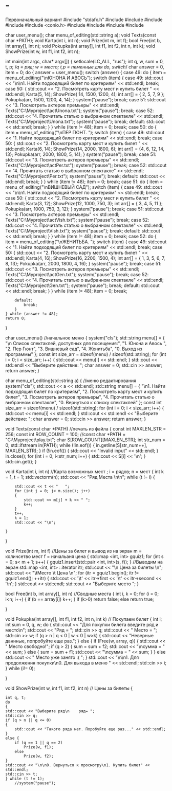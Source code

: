 # -
Первоначальный вариант
#include "stdafx.h"
#include <iostream>
#include <string>
#include <clocale>
#include <fstream>
#include <conio.h>
#include <map>
#include <vector>
#include <cstdlib>
#include <ctime>


char user_menu();
char menu_of_editing(std::string a);
void Texts(const char *PATH);
void Karta(int i, int n);
void Prize(int m, int f);
bool Free(int b, int array[], int  n);
void Pokupka(int array[], int f1, int f2, int n, int k);
void ShowPrize(int w, int f1, int f2, int n);

int main(int argc, char* argv[])
{
	setlocale(LC_ALL, "rus");
	int q, w, sum = 0, t, p;        /*q = ряд; w = место; t,p = пеменные для do, switch*/
	char answer = 0, item = 0;
	do
	{
		answer = user_menu();
		switch (answer) {
		case 49:
			do {
				item = menu_of_editing("\nЮНОНА И АВОСЬ");
				switch (item) {
				case 49:
					std::cout << "\n\n1. Найти подходящий билет по критериям" << std::endl;
					break;
				case 50:
				{
					std::cout << "2. Посмотреть карту мест и купить билет " << std::endl;
					Karta(5, 14);
					ShowPrize( 14, 1500, 1200, 4);
					int arr[] = { 2, 5, 7, 9 };
					Pokupka(arr, 1500, 1200, 4, 14);
				}
				system("pause");
				break;
				case 51:
					std::cout << "3. Посмотреть актеров премьеры" << std::endl;
					Texts("C:\\Myproject\\actUnona.txt");
					system("pause");
					break;
				case 52:
					std::cout << "4. Прочитать статью о выбранном спектакле" << std::endl;
					Texts("C:\\Myproject\\Unona.txt");
					system("pause");
					break;
				default:
					std::cout << std::endl;
					break;
				}
			} while (item != 48);
			item = 0;
			break;
		case 50:
			do {
				item = menu_of_editing("\nПЕР ГЮНТ. ");
				switch (item) {
				case 49:
					std::cout << "1. Найти подходящий билет по критериям" << std::endl;
					break;
				case 50:
				{
					std::cout << "2. Посмотреть карту мест и купить билет " << std::endl;
					Karta(6, 14);
					ShowPrize(14, 2000, 1800, 6);
					int arr[] = {4, 6, 12, 14, 13};
					Pokupka(arr, 2000, 1800, 5, 14);
				}
				system("pause");
				break;
				case 51:
					std::cout << "3. Посмотреть актеров премьеры" << std::endl;
					Texts("C:\\Myproject\\actPer.txt");
					system("pause");
					break;
				case 52:
					std::cout << "4. Прочитать статью о выбранном спектакле" << std::endl;
					Texts("C:\\Myproject\\Per.txt");
					system("pause");
					break;
				default:
					std::cout << std::endl;
					break;
				}
			} while (item != 48);
			item = 0;
			break;
		case 51:
			do {
				item = menu_of_editing("\nВИШНЕВЫЙ САД");
				switch (item) {
				case 49:
					std::cout << "\n\n1. Найти подходящий билет по критериям" << std::endl;
					break;
				case 50:
				{
					std::cout << "2. Посмотреть карту мест и купить билет " << std::endl;
					Karta(3, 12);
					ShowPrize(12, 1000, 750, 3);
					int arr[] = { 3, 4, 5, 11 };
					Pokupka(arr, 1000, 750, 3, 12);
				}
				system("pause");
				break;
				case 51:
					std::cout << "3. Посмотреть актеров премьеры" << std::endl;
					Texts("C:\\Myproject\\actVish.txt");
					system("pause");
					break;
				case 52:
					std::cout << "4. Прочитать статью о выбранном спектакле" << std::endl;
					Texts("C:\\Myproject\\Vish.txt");
					system("pause");
					break;
				default:
					std::cout << std::endl;
					break;
				}
			} while (item != 48);
			item = 0;
			break;
		case 52:
			do {
				item = menu_of_editing("\nЖЕНИТЬБА. ");
				switch (item) {
				case 49:
					std::cout << "1. Найти подходящий билет по критериям" << std::endl;
					break;
				case 50:
				{
					std::cout << "2. Посмотреть карту мест и купить билет " << std::endl;
					Karta(4, 16);
					ShowPrize(16, 2200, 1500, 4);
					int arr[] = { 1, 3, 5, 6, 7, 8, 13};
					Pokupka(arr, 2000, 1800, 4, 16);
				}
				system("pause");
				break;
				case 51:
					std::cout << "3. Посмотреть актеров премьеры" << std::endl;
					Texts("C:\\Myproject\\actGen.txt");
					system("pause");
					break;
				case 52:
					std::cout << "4. Прочитать статью о выбранном спектакле" << std::endl;
					Texts("C:\\Myproject\\Gen.txt");
					system("pause");
					break;
				default:
					std::cout << std::endl;
					break;
				}
			} while (item != 48);
			item = 0;
			break;


		default:
			break;
		}
	} while (answer != 48);
	return 0;

}



char user_menu()     //начальное меню 
{
	system("cls");
	std::string menu[] = { "\n       Список спектаклей, доступных для посещения:",
		"1. Юнона и Авось ", "2. Пер Гюнт",
		"3. Вишневый сад",
		"4. Женитьба",
		"0. Выход из программы" };
	const int size_arr = sizeof(menu) / sizeof(std::string);
	for (int i = 0; i < size_arr; i++) {
		std::cout << menu[i] << std::endl;
	}
	std::cout << std::endl << "Выберите действие: ";
	char answer = 0;
	std::cin >> answer;
	return answer;
}



char menu_of_editing(std::string a) { //меню редактирования
	system("cls");
	std::cout << a << std::endl;
	std::string menu[] = { "\n1. Найти подходящий билет по критериям",
		"2. Посмотреть карту мест и купить билет",
		"3. Посмотреть актеров премьеры",
		"4. Прочитать статью о выбранном спектакле",
		"0. Вернуться к списку спектаклей" };
	const int size_arr = sizeof(menu) / sizeof(std::string);
	for (int i = 0; i < size_arr; i++) {
		std::cout << menu[i] << std::endl;
	}
	std::cout << std::endl << "Выберите действие: ";
	char answer = 0;
	std::cin >> answer;
	return answer;
}



void Texts(const char *PATH) //печать из файла
{
	const int MAXLEN_STR = 256;
	const int ROW_COUNT = 100;
	//const char *PATH = "C:\\Myproject\\play.txt";
	char S[ROW_COUNT][MAXLEN_STR];
	int str_num = 0;
	std::ifstream in(PATH);
	while (!in.eof())
	{
		in.getline(S[str_num++], MAXLEN_STR);
	}
	if (!in.eof())
	{
		std::cout << "Invalid input" << std::endl;
	}
	in.close();
	for (int i = 0; i<str_num; i++)
	{
		std::cout << S[i] << '\n';
	}
	std::cin.get();
}

void Karta(int i, int n)      //Карта возможных мест ; i = рядов; n =  мест
{
	int k = 1, t = 1;
	std::vector<int>m(n);
	std::cout << "Ряд         Места \n\n";
	while (t != i)
	{

		std::cout << t << "   ";
		for (int j = 0; j< m.size(); j++)
		{
			std::cout << m[j] + k << " ";
			k++;
		}
		t++;
		k = 1;
		std::cout << "\n";

	}
}

void Prize(int m, int f)                 //Цены за билет и вывод из на экран     m = количсетво мест   f = начальаня цена 
{
	std::map <int, int> gquiz1;
	for (int s = 0; s< m + 1; s++)
	{
		gquiz1.insert(std::pair <int, int>(s, f));
	}
	//Выводим на экран 
	std::map <int, int> ::iterator itr;
	std::cout << "\n Цена за билеты  \n";
	std::cout << "\tМесто \t Цена  \n";
	for (itr = gquiz1.begin(); itr != gquiz1.end(); ++itr)
	{
		std::cout << '\t' << itr->first
			<< '\t' << itr->second << '\n';
	}
	std::cout << std::endl;
	std::cout << "Выберите место ";
}

bool Free(int b, int  array[], int  n) //Сводные места 
{
	int i, k = 0;
	for (i = 0; i<n; i++)
	{
		if (b == array[i])
			k++;
	}
	if (k>0)
		return false;
	else
		return true;

}

void Pokupka(int array[], int f1, int f2, int n, int k) // Покупаем билет 
{
	int i;
	int sum = 0, q, w;
	do {
		std::cout << "Для покупки билета введите ряд и место\n";
		std::cout << "Ряд = ";
		std::cin >> q;
		std::cout << "       Место = ";
		std::cin >> w;
		if (q > n | q < 0 | w < 0 | w>k)
		{
			std::cout << "Неверные даннные, попробуйте еще раз.";
		}
		else
		{
			if (Free(w, array, q))
			{
				std::cout << "        Место свободно!";
				if (q > 2)
				{
					sum = sum + f2;
					std::cout << "\nсумма = " << sum;
				}
				else
				{
					sum = sum + f1;
					std::cout << "\nсумма = " << sum;
				}
			}
			else std::cout << "        Место уже занято :( ";
		}
		std::cout << "\n\n1. Для продолжения покупки\n0. Для выхода в меню " << std::endl;
		std::cin >> i;
	} while (i!= 0);

}

void ShowPrize(int w, int f1, int f2, int n) // Цены за билеты 
{
	
	int q, t;
	do
	{
	std::cout << "Выберите ряд\n    ряд= ";
	std::cin >> q;
	if (q > n || q <= 0)
	{
		std::cout << "Такого ряда нет. Поробуйте еще раз..." << std::endl;
	}
	else {
		if (q == 1 || q == 2)
			Prize(w, f1);
		else
			Prize(w, f2);
	}
	std::cout << "\n\n0. Вернуться к просмотру\n1. Купить билет" << std::endl;
	std::cin >> t;
	} while (t != 1);
		//system("pause");
